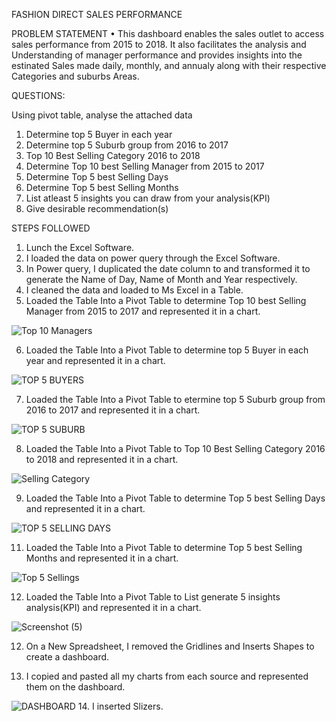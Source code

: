 FASHION DIRECT SALES PERFORMANCE

PROBLEM STATEMENT •
This dashboard enables the sales outlet to access sales performance from 2015 to 2018. It also facilitates the analysis and Understanding of manager performance and provides insights into the estinated Sales made daily, monthly, and annualy along with their respective Categories and suburbs Areas.

QUESTIONS:

Using pivot table, analyse the attached data	
1.  Determine top 5 Buyer in each year	
2.  Determine top 5 Suburb group from 2016 to 2017
3.  Top 10 Best Selling Category 2016 to 2018
4.  Determine Top 10 best Selling Manager from 2015 to 2017				
5. Determine Top 5 best Selling Days
6. Determine Top 5 best Selling Months
7.  List atleast 5 insights you can draw from your analysis(KPI)
8.  Give desirable recommendation(s)	


STEPS FOLLOWED
 1. Lunch the Excel Software.
 2. I loaded the data on power query through the Excel Software.
 3. In Power query, I duplicated the date column to and transformed it to generate the Name of Day, Name of Month and Year respectively.
4. I cleaned the data and loaded to Ms Excel in a Table.
5. Loaded the Table Into a Pivot Table to determine Top 10 best Selling Manager from 2015 to 2017 and represented it in a chart.

![Top 10 Managers](https://github.com/user-attachments/assets/e96f6e53-9130-4f6f-8163-0189e3895c81)


6. Loaded the Table Into a Pivot Table to determine top 5 Buyer in each year and represented it in a chart.

![TOP 5 BUYERS](https://github.com/user-attachments/assets/3249e592-2bd7-426d-bd42-73d63ac559bf)


7. Loaded the Table Into a Pivot Table to etermine top 5 Suburb group from 2016 to 2017  and represented it in a chart.

![TOP 5 SUBURB](https://github.com/user-attachments/assets/22748e8e-d519-4533-982f-0929f65f372c)

8. Loaded the Table Into a Pivot Table to Top 10 Best Selling Category 2016 to 2018  and represented it in a chart.

![Selling Category](https://github.com/user-attachments/assets/a258589b-2b97-4b67-a3a1-417b1962a035)


9. Loaded the Table Into a Pivot Table to determine Top 5 best Selling Days  and represented it in a chart.

![TOP 5 SELLING DAYS](https://github.com/user-attachments/assets/b110dce9-8acd-4fb2-948a-6945bb34f1fe)

11. Loaded the Table Into a Pivot Table to determine Top 5 best Selling Months  and represented it in a chart.


![Top 5 Sellings](https://github.com/user-attachments/assets/718fae18-c5e5-4572-ae6f-5aae49a83c56)


12. Loaded the Table Into a Pivot Table to List generate 5 insights analysis(KPI) and represented it in a chart.

![Screenshot (5)](https://github.com/user-attachments/assets/30e6b54a-7337-4e21-b52a-134f6d094045)

12. On a New Spreadsheet, I removed the Gridlines and Inserts Shapes to create a dashboard.

13. I copied and pasted all my charts from each source and represented them on the dashboard.

![DASHBOARD](https://github.com/user-attachments/assets/175947b7-1730-45e1-8155-f9e0003582e3)
14. I inserted Slizers.
						
